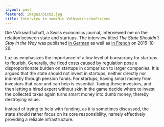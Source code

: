 ```yaml
---
layout: post
featured: images/pic02.jpg
title: Interview in <em>Die Volkswirtschaft</em>
---
```

<p><emp>Die Volkswirtschaft</em>, a Swiss economics journal, interviewed me on the relation between state and startups. The interview titled <em>The State Shouldn't Stay in the Way</em> was published <a href="http://dievolkswirtschaft.ch/de/2015/10/meisser-11-2015/">in German</a> as well as <a href="http://dievolkswirtschaft.ch/fr/2015/10/letat-ne-doit-pas-se-mettre-en-travers-du-chemin/">in French</a> on 2015-10-26.</p>

<p>Luzius emphasizes the importance of a low level of bureacracy for startups to flourish. Generally, the fixed costs caused by regulation pose a disproportionate burden on startups in comparison to larger companies. It is argued that the state should not invest in startups, neither directly nor indirectly through pension funds. For startups, having smart money from investors that care and can help is essential. Taxing these investors, and then letting a hired expert without skin in the game decide where to invest the collected taxes again turns smart money into dumb money, thereby destroying value.</p>

<p>Instead of trying to help with funding, as it is sometimes discussed, the state should rather focus on its core responsibility, namely effectively providing a reliable infrastructure.</p>
